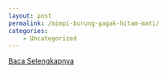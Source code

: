 ```yaml
---
layout: post
permalink: /mimpi-burung-gagak-hitam-mati/
categories:
    - Uncategorized
---
```


[Baca Selengkapnya](/02)